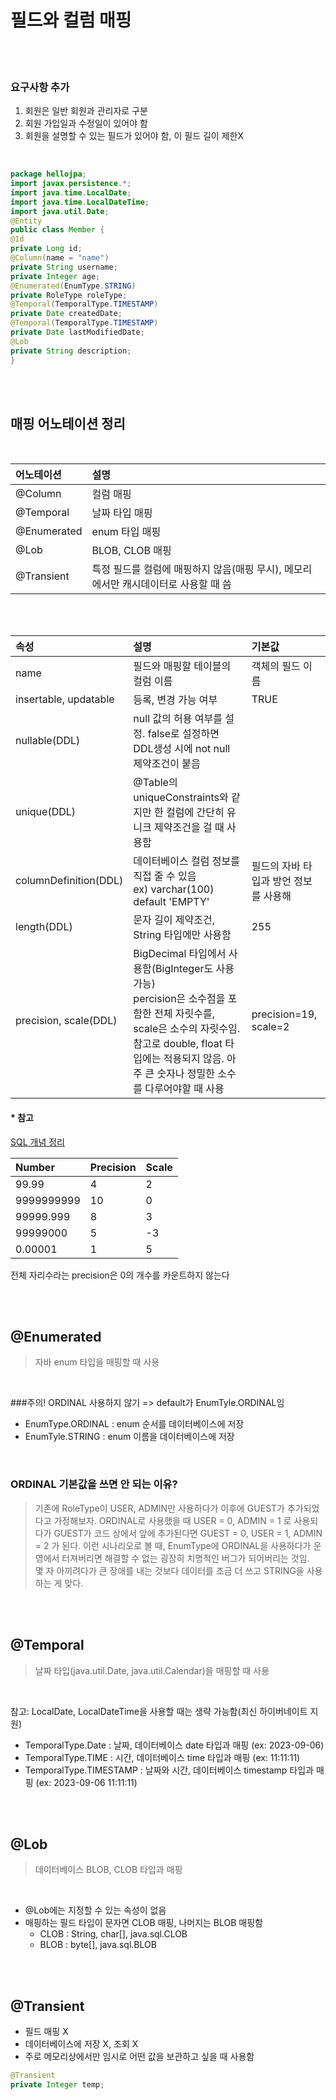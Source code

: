 # 필드와 컬럼 매핑

<br>
<br>

### 요구사항 추가
1. 회원은 일반 회원과 관리자로 구분
2. 회원 가입일과 수정일이 있어야 함
3. 회원을 설명할 수 있는 필드가 있어야 함, 이 필드 길이 제한X

<br>


```java
package hellojpa;
import javax.persistence.*;
import java.time.LocalDate;
import java.time.LocalDateTime;
import java.util.Date;
@Entity
public class Member {
@Id
private Long id;
@Column(name = "name")
private String username;
private Integer age;
@Enumerated(EnumType.STRING)
private RoleType roleType;
@Temporal(TemporalType.TIMESTAMP)
private Date createdDate;
@Temporal(TemporalType.TIMESTAMP)
private Date lastModifiedDate;
@Lob
private String description;
}
```

<br>
<br>


## 매핑 어노테이션 정리
<br>

|어노테이션|설명|
|:---|:---|
|@Column|컬럼 매핑|
|@Temporal|날짜 타입 매핑|
|@Enumerated |enum 타입 매핑|
|@Lob|BLOB, CLOB 매핑|
|@Transient|특정 필드를 컬럼에 매핑하지 않음(매핑 무시), 메모리에서만 캐시데이터로 사용할 때 씀|


<br>
<br>

|속성|설명|기본값|
|:---|:---|:---|
|name|필드와 매핑할 테이블의 컬럼 이름|객체의 필드 이름|
|insertable, updatable|등록, 변경 가능 여부|TRUE|
|nullable(DDL)|null 값의 허용 여부를 설정. false로 설정하면 DDL생성 시에 not null 제약조건이 붙음||
|unique(DDL)|@Table의 uniqueConstraints와 같지만 한 컬럼에 간단히 유니크 제약조건을 걸 때 사용함||
|columnDefinition(DDL)|데이터베이스 컬럼 정보를 직접 줄 수 있음<br> ex) varchar(100) default 'EMPTY'|필드의 자바 타입과 방언 정보를 사용해|
|length(DDL)|문자 길이 제약조건, String 타입에만 사용함|255|
|precision, scale(DDL)|BigDecimal 타입에서 사용함(BigInteger도 사용가능)<br> percision은 소수점을 포함한 전체 자릿수를, scale은 소수의 자릿수임. 참고로 double, float 타입에는 적용되지 않음. 아주 큰 숫자나 정밀한 소수를 다루어야할 때 사용|precision=19,<br> scale=2|

#### * 참고

[SQL 개념 정리](https://github.com/Djangowon/TIL/blob/main/Database%20%26%20SQL/Database%20System/SQL%20(1).md)

|Number|Precision|Scale|
|:---|:---|:---|
|99.99|4|2|
|9999999999|10|0|
|99999.999|8|3|
|99999000|5|-3|
|0.00001|1|5|


전체 자리수라는 precision은 0의 개수를 카운트하지 않는다


<br>
<br>

## @Enumerated
> 자바 enum 타입을 매핑할 때 사용

<br>

###주의! ORDINAL 사용하지 않기 => default가 EnumTyle.ORDINAL임
- EnumType.ORDINAL : enum 순서를 데이터베이스에 저장
- EnumTyle.STRING : enum 이름을 데이터베이스에 저장

<br>

### ORDINAL 기본값을 쓰면 안 되는 이유?
> 기존에 RoleType이 USER, ADMIN만 사용하다가 이후에 GUEST가 추가되었다고 가정해보자. ORDINAL로 사용했을 때 USER = 0, ADMIN = 1 로 사용되다가 GUEST가 코드 상에서 앞에 추가된다면 GUEST = 0, USER = 1, ADMIN = 2 가 된다. 이런 시나리오로 볼 때, EnumType에 ORDINAL을 사용하다가 운영에서 터져버리면 해결할 수 없는 굉장히 치명적인 버그가 되어버리는 것임.  
> 몇 자 아끼려다가 큰 장애를 내는 것보다 데이터를 조금 더 쓰고 STRING을 사용하는 게 맞다.

<br>
<br>

## @Temporal
> 날짜 타입(java.util.Date, java.util.Calendar)을 매핑할 때 사용

<br>


참고: LocalDate, LocalDateTime을 사용할 때는 생략 가능함(최신 하이버네이트 지원)
- TemporalType.Date : 날짜, 데이터베이스 date 타입과 매핑 (ex: 2023-09-06)
- TemporalType.TIME : 시간, 데이터베이스 time 타입과 매핑 (ex: 11:11:11)
- TemporalType.TIMESTAMP : 날짜와 시간, 데이터베이스 timestamp 타입과 매핑 (ex: 2023-09-06 11:11:11)

<br>
<br>

## @Lob
> 데이터베이스 BLOB, CLOB 타입과 매핑

<br>

- @Lob에는 지정할 수 있는 속성이 없음
- 매핑하는 필드 타입이 문자면 CLOB 매핑, 나머지는 BLOB 매핑함
	- CLOB : String, char[], java.sql.CLOB
	- BLOB : byte[], java.sql.BLOB

<br>
<br>

## @Transient
- 필드 매핑 X
- 데이터베이스에 저장 X, 조회 X
- 주로 메모리상에서만 임시로 어떤 값을 보관하고 싶을 때 사용함

```java
@Transient
private Integer temp;
```
